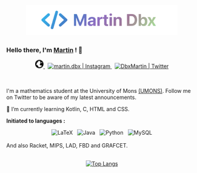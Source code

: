 <h1 align="center">
  <img alt="Martin Dbx" width="400px" src="resources/banner.png">
</h1>

### Hello there, I'm [Martin](https://github.com/MartinDbx) ! 👋

<div align="center">
  <a href="https://martin-dbx.webflow.io">
    <img alt="MARTIN DBX" width="22px" src="https://raw.githubusercontent.com/iconic/open-iconic/master/svg/globe.svg" />
  <a /> 
  &nbsp;
  <a href="https://open.spotify.com/user/215waouqadi3e4kvsmzxbjqba?si=g8U4rfsGRyiWR9yaEPBdrg">
    <img alt="martin.dbx | Instagram" width="22px" src="https://simpleicons.org/icons/spotify.svg" />
  <a />
  &nbsp;
  <a href="https://twitter.com/DbxMartin">
    <img alt="DbxMartin | Twitter" width="22px" src="https://simpleicons.org/icons/twitter.svg" />
  <a />
</div>
<br />
<br />


I'm a mathematics student at the University of Mons [(UMONS)](https://web.umons.ac.be/fr/). Follow me on Twitter to be aware of my latest announcements.

🌱 I’m currently learning Kotlin, C, HTML and CSS.
</br >

**Initiated to languages :**
<div align="center">
<img alt="LaTeX" width="26px" src="https://simpleicons.org/icons/latex.svg">
&nbsp;
<img alt="Java" width="26px" src="https://simpleicons.org/icons/java.svg" />
&nbsp;
<img alt="Python" width="26px" src="https://simpleicons.org/icons/python.svg" />
&nbsp;
<img alt="MySQL" width="26px" src="https://simpleicons.org/icons/mysql.svg" />
</div>
</br >
And also Racket, MIPS, LAD, FBD and GRAFCET.

<br />
<br />

<div align="center">

[![Top Langs](https://github-readme-stats.vercel.app/api/top-langs/?username=MartinDbx&layout=compact)](https://github.com/anuraghazra/github-readme-stats)
</div>
